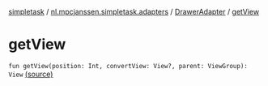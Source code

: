 [simpletask](../../index.md) / [nl.mpcjanssen.simpletask.adapters](../index.md) / [DrawerAdapter](index.md) / [getView](.)

# getView

`fun getView(position: Int, convertView: View?, parent: ViewGroup): View` [(source)](https://github.com/mpcjanssen/simpletask-android/blob/master/src/main/java/nl/mpcjanssen/simpletask/adapters/DrawerAdapter.kt#L56)